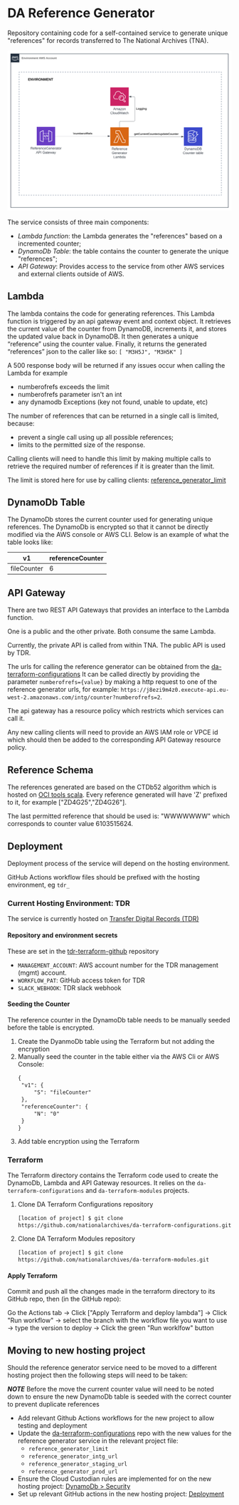 # DA Reference Generator

Repository containing code for a self-contained service to generate unique "references" for records transferred to The National Archives (TNA).

![](https://raw.githubusercontent.com/nationalarchives/tdr-dev-documentation/master/beta-architecture/diagrams/reference-generator.svg)

The service consists of three main components:
* *Lambda function*: the Lambda generates the "references" based on a incremented counter;
* *DynamoDb Table*: the table contains the counter to generate the unique "references";
* *API Gateway*: Provides access to the service from other AWS services and external clients outside of AWS.

## Lambda

The lambda contains the code for generating references.
This Lambda function is triggered by an api gateway event and context object. It retrieves the current value of the counter from DynamoDB, increments it,
and stores the updated value back in DynamoDB. It then generates a unique “reference” using the counter value. Finally, it returns the generated “references” json to the caller like so:
`[
"M3H5J",
"M3H5K"
]`

A 500 response body will be returned if any issues occur when calling the Lambda for example 
* numberofrefs exceeds the limit
* numberofrefs parameter isn't an int
* any dynamodb Exceptions (key not found, unable to update, etc)

The number of references that can be returned in a single call is limited, because:
* prevent a single call using up all possible references;
* limits to the permitted size of the response.

Calling clients will need to handle this limit by making multiple calls to retrieve the required number of references if it is greater than the limit.

The limit is stored here for use by calling clients: [reference_generator_limit](https://github.com/nationalarchives/da-terraform-configurations/blob/main/tdr/main.tf)

## DynamoDb Table

The DynamoDb stores the current counter used for generating unique references. The DynamoDb is encrypted so that it cannot be directly modified via the AWS console or AWS CLI.
Below is an example of what the table looks like:

| v1          | referenceCounter |
|-------------|------------------|
| fileCounter | 6                |

## API Gateway

There are two REST API Gateways that provides an interface to the Lambda function. 

One is a public and the other private.  Both consume the same Lambda.

Currently, the private API is called from within TNA.  The public API is used by TDR.

The urls for calling the reference generator can be obtained from the [da-terraform-configurations](https://github.com/nationalarchives/da-terraform-configurations/blob/main/tdr/main.tf#L35-L37)
It can be called directly by providing the parameter `numberofrefs={value}` by making a http request to one of the reference generator urls, for example:
`https://j8ezi9m4z0.execute-api.eu-west-2.amazonaws.com/intg/counter?numberofrefs=2`.

The api gateway has a resource policy which restricts which services can call it.

Any new calling clients will need to provide an AWS IAM role or VPCE id which should then be added to the corresponding API Gateway resource policy.

## Reference Schema

The references generated are based on the CTDb52 algorithm which is hosted on [OCI tools scala](https://github.com/nationalarchives/oci-tools-scala/tree/main/src/main/resources/uk/gov/nationalarchives/oci).
Every reference generated will have 'Z' prefixed to it, for example ["ZD4G25","ZD4G26"].

The last permitted reference that should be used is: "WWWWWWW" which corresponds to counter value 6103515624.

## Deployment

Deployment process of the service will depend on the hosting environment.

GitHub Actions workflow files should be prefixed with the hosting environment, eg `tdr_`

### Current Hosting Environment: TDR

The service is currently hosted on [Transfer Digital Records (TDR)](https://github.com/nationalarchives/tdr-dev-documentation)

#### Repository and environment secrets

These are set in the [tdr-terraform-github](https://github.com/nationalarchives/tdr-terraform-github) repository

* `MANAGEMENT_ACCOUNT`: AWS account number for the TDR management (mgmt) account.
* `WORKFLOW_PAT`: GitHub access token for TDR
* `SLACK_WEBHOOK`: TDR slack webhook

#### Seeding the Counter

The reference counter in the DynamoDb table needs to be manually seeded before the table is encrypted.

1. Create the DyanmoDb table using the Terraform but not adding the encryption
2. Manually seed the counter in the table either via the AWS Cli or AWS Console:
    ```
   {
     "v1": {
         "S": "fileCounter"
     },
     "referenceCounter": {
         "N": "0"
     }
   }
   ```
3. Add table encryption using the Terraform

### Terraform

The Terraform directory contains the Terraform code used to create the DynamoDb, Lambda and API Gateway resources.
It relies on the `da-terraform-configurations` and `da-terraform-modules` projects.

1. Clone DA Terraform Configurations repository

   ```
   [location of project] $ git clone https://github.com/nationalarchives/da-terraform-configurations.git
   ```

2. Clone DA Terraform Modules repository

   ```
   [location of project] $ git clone https://github.com/nationalarchives/da-terraform-modules.git
   ```

#### Apply Terraform 
Commit and push all the changes made in the terraform directory to its GitHub repo, then (in the GitHub repo):

Go the Actions tab -> Click ["Apply Terraform and deploy lambda"] -> Click "Run workflow" -> select the branch with the workflow file you want to use -> type the version to deploy -> Click the green "Run worklfow" button

## Moving to new hosting project

Should the reference generator service need to be moved to a different hosting project then the following steps will need to be taken:

***NOTE*** Before the move the current counter value will need to be noted down to ensure the new DynamoDb table is seeded with the correct counter to prevent duplicate references

* Add relevant Github Actions workflows for the new project to allow testing and deployment 
* Update the [da-terraform-configurations](https://github.com/nationalarchives/da-terraform-configurations) repo with the new values for the reference generator service in the relevant project file:
  * `reference_generator_limit`
  * `reference_generator_intg_url` 
  * `reference_generator_staging_url`
  * `reference_generator_prod_url`
* Ensure the Cloud Custodian rules are implemented for on the new hosting project: [DynamoDb > Security](#security)
* Set up relevant GitHub actions in the new hosting project: [Deployment](#deployment)
